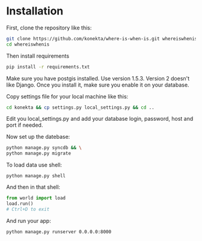 Installation
============

First, clone the repository like this:

```sh
git clone https://github.com/konekta/where-is-when-is.git whereiswhenis && \
cd whereiswhenis
```
Then install requirements

```sh
pip install -r requirements.txt
```

Make sure you have postgis installed. Use version 1.5.3. Version 2 doesn't like Django. Once you install it, make sure you enable it on your database.

Copy settings file for your local machine like this:

```sh
cd konekta && cp settings.py local_settings.py && cd ..
```
Edit you local_settings.py and add your database login, password, host and port if needed.

Now set up the datebase:

```sh
python manage.py syncdb && \
python manage.py migrate
```

To load data use shell:

```
python manage.py shell
```

And then in that shell:

```python
from world import load
load.run()
# Ctrl+D to exit
```

And run your app:

```sh
python manage.py runserver 0.0.0.0:8000
```
